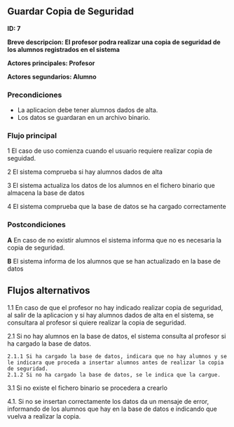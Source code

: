 
## Guardar Copia de Seguridad

**ID: 7**

**Breve descripcion: El profesor podra realizar una copia de seguridad de los alumnos registrados en el sistema**

**Actores principales: Profesor**

**Actores segundarios: Alumno**

### Precondiciones

* La aplicacion debe tener alumnos dados de alta.
* Los datos se guardaran en un archivo binario.


### Flujo principal

1 El caso de uso comienza cuando el usuario requiere realizar copia de seguidad.

2 El sistema comprueba si hay alumnos dados de alta

3 El sistema actualiza los datos de los alumnos en el fichero binario que almacena la base de datos

4 El sistema comprueba que la base de datos se ha cargado correctamente


### Postcondiciones

**A** En caso de no existir alumnos el sistema informa que no es necesaria la copia de seguridad.

**B** El sistema informa de los alumnos que se han actualizado en la base de datos 
 
## Flujos alternativos

1.1 En caso de que el profesor no hay indicado realizar copia de seguridad, al salir de la aplicacion y si hay alumnos dados de alta en el sistema, se consultara al profesor si quiere realizar la copia de seguridad.

2.1 Si no hay alumnos en la base de datos, el sistema consulta al profesor si ha cargado la base de datos.

    2.1.1 Si ha cargado la base de datos, indicara que no hay alumnos y se le indicara que proceda a insertar alumnos antes de realizar la copia de seguridad.
    2.1.2 Si no ha cargado la base de datos, se le indica que la cargue.

3.1 Si no existe el fichero binario se procedera a crearlo

4.1. Si no se insertan correctamente los datos da un mensaje de error, informando de los alumnos que hay en la base de datos e indicando que vuelva a realizar la copia.
